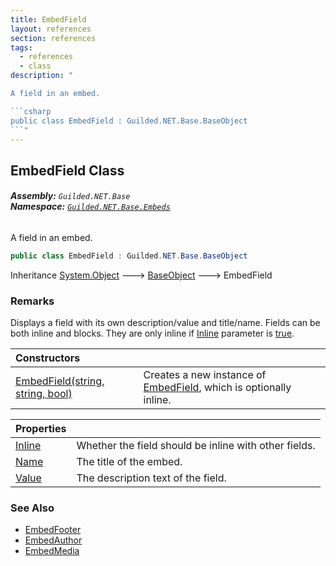 ```yaml
---
title: EmbedField
layout: references
section: references
tags:
  - references
  - class
description: "

A field in an embed.

```csharp
public class EmbedField : Guilded.NET.Base.BaseObject
```"
---
```


## EmbedField Class
###### **Assembly:** `Guilded.NET.Base`<br/>**Namespace:** [`Guilded.NET.Base.Embeds`](Guilded.NET.Base.Embeds 'Guilded.NET.Base.Embeds')

A field in an embed.

```csharp
public class EmbedField : Guilded.NET.Base.BaseObject
```

Inheritance [System.Object](https://docs.microsoft.com/en-us/dotnet/api/System.Object 'System.Object') &#129106; [BaseObject](BaseObject 'Guilded.NET.Base.BaseObject') &#129106; EmbedField

### Remarks
  
Displays a field with its own description/value and title/name. Fields can be both inline and blocks. They are only inline if [Inline](EmbedField.Inline 'Guilded.NET.Base.Embeds.EmbedField.Inline') parameter is [true](https://docs.microsoft.com/en-us/dotnet/csharp/language-reference/builtin-types/bool 'https://docs.microsoft.com/en-us/dotnet/csharp/language-reference/builtin-types/bool').

| Constructors | |
| :--- | :--- |
| [EmbedField(string, string, bool)](EmbedField.EmbedField(string,string,bool) 'Guilded.NET.Base.Embeds.EmbedField.EmbedField(string, string, bool)') | Creates a new instance of [EmbedField](EmbedField 'Guilded.NET.Base.Embeds.EmbedField'), which is optionally inline. |

| Properties | |
| :--- | :--- |
| [Inline](EmbedField.Inline 'Guilded.NET.Base.Embeds.EmbedField.Inline') | Whether the field should be inline with other fields. |
| [Name](EmbedField.Name 'Guilded.NET.Base.Embeds.EmbedField.Name') | The title of the embed. |
| [Value](EmbedField.Value 'Guilded.NET.Base.Embeds.EmbedField.Value') | The description text of the field. |

### See Also
- [EmbedFooter](EmbedFooter 'Guilded.NET.Base.Embeds.EmbedFooter')
- [EmbedAuthor](EmbedAuthor 'Guilded.NET.Base.Embeds.EmbedAuthor')
- [EmbedMedia](EmbedMedia 'Guilded.NET.Base.Embeds.EmbedMedia')